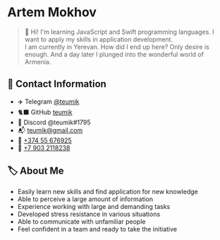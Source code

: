 # Artem Mokhov
> &#128075; Hi! I'm learning JavaScript and Swift programming languages. I want to apply my skills in application development. \
> I am currently in Yerevan. How did I end up here? Only desire is enough. And a day later I plunged into the wonderful world of Armenia.

## &#128204; Contact Information
* &#9992;&#65039; Telegram [@teumik](http://t.me/teumik)
* &#128008;&#8205;&#11035; GitHub [teumik](https://github.com/teumik)
* &#128126; Discord @teumik#1795
* &#128236; [teumik@gmail.com](mailto:teumik@gamil.com)
* &#128241; [+374 55 676925](tel:+37455676925)
* &#128241; [+7 903 2118238](tel:+79032118238)

## &#127991;&#65039; About Me
* Easily learn new skills and find application for new knowledge
* Able to perceive a large amount of information
* Experience working with large and demanding tasks
* Developed stress resistance in various situations
* Able to communicate with unfamiliar people
* Feel confident in a team and ready to take the initiative
